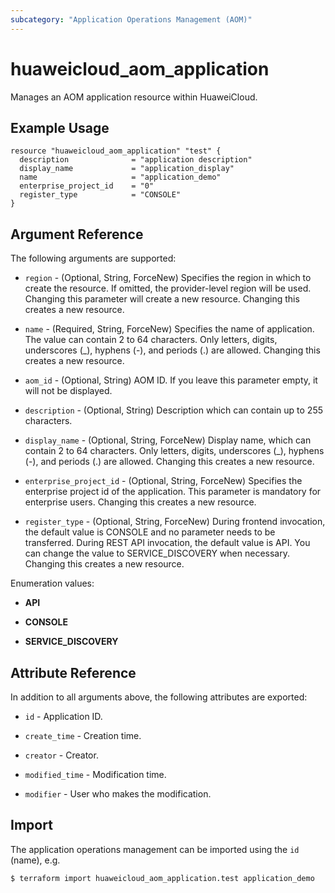 ```yaml
---
subcategory: "Application Operations Management (AOM)"
---
```


# huaweicloud_aom_application

Manages an AOM application resource within HuaweiCloud.

## Example Usage

```hcl
resource "huaweicloud_aom_application" "test" {
  description              = "application description"
  display_name             = "application_display"
  name                     = "application_demo"
  enterprise_project_id    = "0"
  register_type            = "CONSOLE"
}
```

## Argument Reference

The following arguments are supported:

* `region` - (Optional, String, ForceNew) Specifies the region in which to create the resource.
  If omitted, the provider-level region will be used. Changing this parameter will create a new resource. 
  Changing this creates a new resource.

* `name` - (Required, String, ForceNew) Specifies the name of application. The value can contain 2 to 64 characters. 
  Only letters, digits, underscores (_), hyphens (-), and periods (.) are allowed.
  Changing this creates a new resource.

* `aom_id` - (Optional, String) AOM ID. If you leave this parameter empty, it will not be displayed.

* `description` - (Optional, String) Description which can contain up to 255 characters.

* `display_name` - (Optional, String, ForceNew) Display name, which can contain 2 to 64 characters. 
  Only letters, digits, underscores (_), hyphens (-), and periods (.) are allowed.
  Changing this creates a new resource.

* `enterprise_project_id` - (Optional, String, ForceNew) Specifies the enterprise project id of the application. 
  This parameter is mandatory for enterprise users.
  Changing this creates a new resource.

* `register_type` - (Optional, String, ForceNew) During frontend invocation, the default value is CONSOLE and no 
  parameter needs to be transferred. During REST API invocation, the default value is API. 
  You can change the value to SERVICE_DISCOVERY when necessary.
  Changing this creates a new resource.

Enumeration values:

* **API**

* **CONSOLE**

* **SERVICE_DISCOVERY**

## Attribute Reference

In addition to all arguments above, the following attributes are exported:

* `id` - Application ID.

* `create_time` - Creation time.

* `creator` - Creator.

* `modified_time` - Modification time.

* `modifier` - User who makes the modification.

## Import

The application operations management can be imported using the `id` (name), e.g.

```bash
$ terraform import huaweicloud_aom_application.test application_demo
```